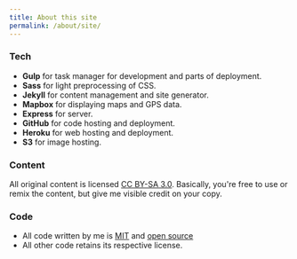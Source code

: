 ```yaml
---
title: About this site
permalink: /about/site/
---
```


### Tech

* **Gulp** for task manager for development and parts of deployment.
* **Sass** for light preprocessing of CSS.
* **Jekyll** for content management and site generator.
* **Mapbox** for displaying maps and GPS data.
* **Express** for server.
* **GitHub** for code hosting and deployment.
* **Heroku** for web hosting and deployment.
* **S3** for image hosting.

### Content

All original content is licensed [CC BY-SA 3.0](https://creativecommons.org/licenses/by-sa/3.0/us/). Basically, you're free to use or remix the content, but give me visible credit on your copy.

### Code

* All code written by me is [MIT](https://github.com/rupl/chrisruppel.com/blob/master/LICENSE.md) and [open source](https://github.com/rupl/chrisruppel.com/)
* All other code retains its respective license.
